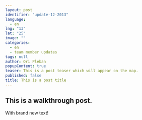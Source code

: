 ```yaml
---
layout: post
identifier: "update-12-2013"
language: 
  - en
lng: "13"
lat: "25"
image: ""
categories: 
  - en
  - team member updates
tags: null
author: Ori Pleban
popupContent: true
teaser: This is a post teaser which will appear on the map.
published: false
title: This is a post title
---
```


## This is a walkthrough post.

With brand new text!
